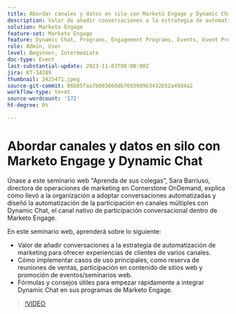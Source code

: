 ```yaml
---
title: Abordar canales y datos en silo con Marketo Engage y Dynamic Chat
description: Valor de añadir conversaciones a la estrategia de automatización de marketing para ofrecer experiencias de clientes de varios canales.  Cómo implementar casos de uso principales, como reserva de reuniones de ventas, participación en contenido de sitios web y promoción de eventos/seminarios web.  Fórmulas y consejos útiles para empezar rápidamente a integrar Dynamic Chat en sus programas de Marketo Engage.
solution: Marketo Engage
feature-set: Marketo Engage
feature: Dynamic Chat, Programs, Engagement Programs, Events, Event Programs
role: Admin, User
level: Beginner, Intermediate
doc-type: Event
last-substantial-update: 2023-11-03T00:00:00Z
jira: KT-14289
thumbnail: 3425471.jpeg
source-git-commit: 86b05faa7b00386ddb76930d9b3432b52a49d4a2
workflow-type: tm+mt
source-wordcount: '172'
ht-degree: 0%

---
```



# Abordar canales y datos en silo con Marketo Engage y Dynamic Chat

Únase a este seminario web &quot;Aprenda de sus colegas&quot;, Sara Barriuso, directora de operaciones de marketing en Cornerstone OnDemand, explica cómo llevó a la organización a adoptar conversaciones automatizadas y diseñó la automatización de la participación en canales múltiples con Dynamic Chat, el canal nativo de participación conversacional dentro de Marketo Engage.

En este seminario web, aprenderá sobre lo siguiente:

* Valor de añadir conversaciones a la estrategia de automatización de marketing para ofrecer experiencias de clientes de varios canales.
* Cómo implementar casos de uso principales, como reserva de reuniones de ventas, participación en contenido de sitios web y promoción de eventos/seminarios web.
* Fórmulas y consejos útiles para empezar rápidamente a integrar Dynamic Chat en sus programas de Marketo Engage.

>[!VIDEO](https://video.tv.adobe.com/v/3425471/?learn=on)